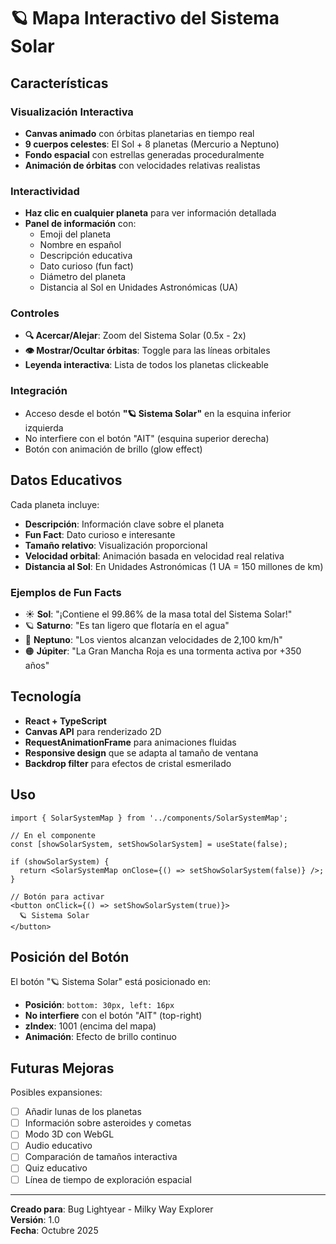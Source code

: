 # 🪐 Mapa Interactivo del Sistema Solar

## Características

### Visualización Interactiva
- **Canvas animado** con órbitas planetarias en tiempo real
- **9 cuerpos celestes**: El Sol + 8 planetas (Mercurio a Neptuno)
- **Fondo espacial** con estrellas generadas proceduralmente
- **Animación de órbitas** con velocidades relativas realistas

### Interactividad
- **Haz clic en cualquier planeta** para ver información detallada
- **Panel de información** con:
  - Emoji del planeta
  - Nombre en español
  - Descripción educativa
  - Dato curioso (fun fact)
  - Diámetro del planeta
  - Distancia al Sol en Unidades Astronómicas (UA)

### Controles
- **🔍 Acercar/Alejar**: Zoom del Sistema Solar (0.5x - 2x)
- **👁️ Mostrar/Ocultar órbitas**: Toggle para las líneas orbitales
- **Leyenda interactiva**: Lista de todos los planetas clickeable

### Integración
- Acceso desde el botón **"🪐 Sistema Solar"** en la esquina inferior izquierda
- No interfiere con el botón "AIT" (esquina superior derecha)
- Botón con animación de brillo (glow effect)

## Datos Educativos

Cada planeta incluye:
- **Descripción**: Información clave sobre el planeta
- **Fun Fact**: Dato curioso e interesante
- **Tamaño relativo**: Visualización proporcional
- **Velocidad orbital**: Animación basada en velocidad real relativa
- **Distancia al Sol**: En Unidades Astronómicas (1 UA = 150 millones de km)

### Ejemplos de Fun Facts
- ☀️ **Sol**: "¡Contiene el 99.86% de la masa total del Sistema Solar!"
- 🪐 **Saturno**: "Es tan ligero que flotaría en el agua"
- 🔵 **Neptuno**: "Los vientos alcanzan velocidades de 2,100 km/h"
- 🟠 **Júpiter**: "La Gran Mancha Roja es una tormenta activa por +350 años"

## Tecnología

- **React + TypeScript**
- **Canvas API** para renderizado 2D
- **RequestAnimationFrame** para animaciones fluidas
- **Responsive design** que se adapta al tamaño de ventana
- **Backdrop filter** para efectos de cristal esmerilado

## Uso

```tsx
import { SolarSystemMap } from '../components/SolarSystemMap';

// En el componente
const [showSolarSystem, setShowSolarSystem] = useState(false);

if (showSolarSystem) {
  return <SolarSystemMap onClose={() => setShowSolarSystem(false)} />;
}

// Botón para activar
<button onClick={() => setShowSolarSystem(true)}>
  🪐 Sistema Solar
</button>
```

## Posición del Botón

El botón "🪐 Sistema Solar" está posicionado en:
- **Posición**: `bottom: 30px, left: 16px`
- **No interfiere** con el botón "AIT" (top-right)
- **zIndex**: 1001 (encima del mapa)
- **Animación**: Efecto de brillo continuo

## Futuras Mejoras

Posibles expansiones:
- [ ] Añadir lunas de los planetas
- [ ] Información sobre asteroides y cometas
- [ ] Modo 3D con WebGL
- [ ] Audio educativo
- [ ] Comparación de tamaños interactiva
- [ ] Quiz educativo
- [ ] Línea de tiempo de exploración espacial

---

**Creado para**: Bug Lightyear - Milky Way Explorer  
**Versión**: 1.0  
**Fecha**: Octubre 2025
